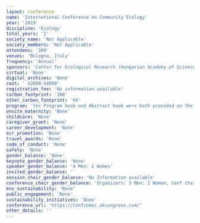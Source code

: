 ```yaml
---
layout: conference 
name: 'International Conference on Community Ecology'
year: '2019'
discipline: 'Ecology'
total_years: '2'
society_name: 'Not Applicable'
society_members: 'Not Applicable'
attendees: '200'
venues: 'Bologna, Italy'
frequency: 'Annual'
sponsors: 'Center for Ecological Research (Hungarian Academy of Scinece)(https://www.okologia.mta.hu/en), Universitat di Bologna (https://www.unibo.it/en)'
virtual: 'None'
digital_archives: 'None'
cost: ' $2000-$4000'
registration_fee: 'No information available'
carbon_footprint: '300'
other_carbon_footprint: '60'
program: 'Yes Program book and Abstract book were both provided on the conference website.'
onsite_maternity: 'None'
childcare: 'None'
caregiver_grant: 'None'
career_development: 'None'
ecr_promotion: 'None'
travel_awards: 'None'
code_of_conduct: 'None'
safety: 'None'
gender_balance: 'None'
keynote_gender_balance: 'None'
speaker_gender_balance: '4 Men: 2 Women'
invited_gender_balance: ''
session_chair_gender_balance: 'No Information available'
conference_chair_gender_balance: 'Organizers: 3 Men: 2 Women, Conf chair: 1 Man'
env_sustainability: 'None'
public_engagement: 'None'
sustainability_initiatives: 'None'
conference_url: 'https://confcomec.akcongress.com/'
other_details: ''
---
```

